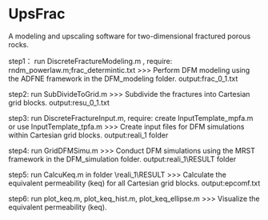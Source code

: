 # UpsFrac
A modeling and upscaling software for two-dimensional fractured porous rocks.



step1： run   DiscreteFractureModeling.m , require: rndm_powerlaw.m;frac_determintic.txt   >>> Perform DFM modeling using the ADFNE framework in the DFM_modeling folder.
output:frac_0_1.txt

step2: run SubDivideToGrid.m   >>> Subdivide the fractures into Cartesian grid blocks.
output:resu_0_1.txt

step3: run DiscreteFractureInput.m, require: create InputTemplate_mpfa.m or use InputTemplate_tpfa.m   >>> Create input files for DFM simulations within Cartesian grid blocks.
output:reali_1 folder

step4: run GridDFMSimu.m   >>> Conduct DFM simulations using the MRST framework in the DFM_simulation folder.
output:reali_1\RESULT folder

step5: run CalcuKeq.m in folder \reali_1\RESULT   >>> Calculate the equivalent permeability (keq) for all Cartesian grid blocks.
output:epcomf.txt

step6: run plot_keq.m, plot_keq_hist.m, plot_keq_ellipse.m   >>> Visualize the equivalent permeability (keq).
